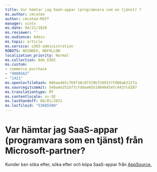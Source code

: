 ```yaml
---
title: Var hämtar jag SaaS-appar (programvara som en tjänst) ?
ms.author: cmcatee
author: cmcatee-MSFT
manager: scotv
ms.date: 04/21/2020
ms.reviewer: ''
ms.audience: Admin
ms.topic: article
ms.service: o365-administration
ROBOTS: NOINDEX, NOFOLLOW
localization_priority: Normal
ms.collection: Adm_O365
ms.custom:
- commerce_purchase
- "9000562"
- "2421"
ms.openlocfilehash: 0d6ae465c769738c87370bf299157fd00a62227a
ms.sourcegitcommit: 540a4e2515f7cfddee65519046454fc4437cd287
ms.translationtype: MT
ms.contentlocale: sv-SE
ms.lasthandoff: 08/01/2021
ms.locfileid: "53685500"
---
```

# <a name="where-do-i-get-software-as-a-service-saas-apps-from-microsoft-partners"></a>Var hämtar jag SaaS-appar (programvara som en tjänst) från Microsoft-partner?

Kunder kan söka efter, söka efter och köpa SaaS-appar från [AppSource.](https://appsource.microsoft.com)